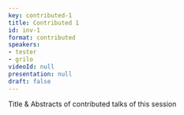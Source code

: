 ```yaml
---
key: contributed-1
title: Contributed 1
id: inv-1
format: contributed
speakers:
- tester
- grilo
videoId: null
presentation: null
draft: false
---
```

Title & Abstracts of contributed talks of this session
